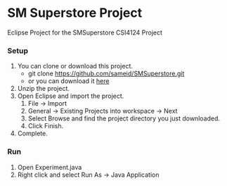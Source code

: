 # SM Superstore Project #

Eclipse Project for the SMSuperstore CSI4124 Project

### Setup ###

1. You can clone or download this project.
	* git clone https://github.com/sameid/SMSuperstore.git
	* or you can download it [here](https://github.com/sameid/SMSuperstore/archive/master.zip)
2. Unzip the project.
3. Open Eclipse and import the project.
	1. File -> Import
	2. General -> Existing Projects into workspace -> Next
	3. Select Browse and find the project directory you just downloaded.
	4. Click Finish.
4. Complete.

### Run ###

1. Open Experiment.java
2. Right click and select Run As -> Java Application

